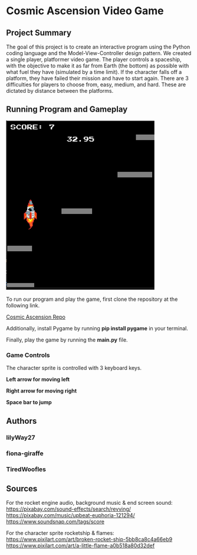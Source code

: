 Cosmic Ascension Video Game
===========================

Project Summary
---------------

The goal of this project is to create an interactive program using the Python coding language and the Model-View-Controller design pattern. We created a single player, platformer video game. The player controls a spaceship, with the objective to make it as far from Earth (the bottom) as possible with what fuel they have (simulated by a time limit). If the character falls off a platform, they have failed their mission and have to start again. There are 3 difficulties for players to choose from, easy, medium, and hard. These are dictated by distance between the platforms.

Running Program and Gameplay
----------------------------

![](GameDemo.png)

To run our program and play the game, first clone the repository at the following link.

[Cosmic Ascension Repo](https://github.com/olincollege/cosmic-ascension)

Additionally, install Pygame by running **pip install pygame** in your terminal.

Finally, play the game by running the **main.py** file.

### Game Controls

The character sprite is controlled with 3 keyboard keys.

**Left arrow for moving left**

**Right arrow for moving right**

**Space bar to jump**

Authors
-------

### lilyWay27

### fiona-giraffe

### TiredWoofles

Sources
-------
For the rocket engine audio, background music & end screen sound: 
https://pixabay.com/sound-effects/search/revving/
https://pixabay.com/music/upbeat-euphoria-121294/
https://www.soundsnap.com/tags/score

For the character sprite rocketship & flames:
https://www.pixilart.com/art/broken-rocket-ship-5bb8ca8c4a66eb9
https://www.pixilart.com/art/a-little-flame-a0b518a80d32def

